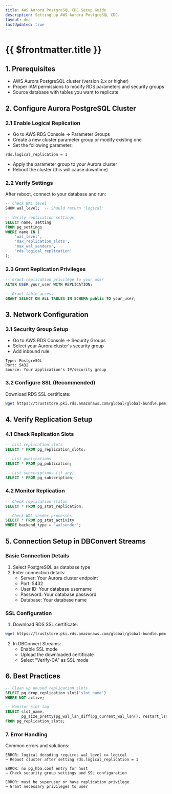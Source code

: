 ```yaml
---
title: AWS Aurora PostgreSQL CDC Setup Guide
description: Setting up AWS Aurora PostgreSQL CDC. 
layout: doc
lastUpdated: true
---
```


# {{ $frontmatter.title }}

## 1. Prerequisites

- AWS Aurora PostgreSQL cluster (version 2.x or higher)
- Proper IAM permissions to modify RDS parameters and security groups
- Source database with tables you want to replicate

## 2. Configure Aurora PostgreSQL Cluster

### 2.1 Enable Logical Replication

- Go to AWS RDS Console → Parameter Groups
- Create a new cluster parameter group or modify existing one
- Set the following parameter:

```
rds.logical_replication = 1
```

- Apply the parameter group to your Aurora cluster
- Reboot the cluster (this will cause downtime)

### 2.2 Verify Settings

After reboot, connect to your database and run:

```sql
-- Check WAL level
SHOW wal_level;  -- Should return 'logical'

-- Verify replication settings
SELECT name, setting 
FROM pg_settings 
WHERE name IN (
    'wal_level',
    'max_replication_slots',
    'max_wal_senders',
    'rds.logical_replication'
);
```

### 2.3 Grant Replication Privileges


```sql
-- Grant replication privilege to your user
ALTER USER your_user WITH REPLICATION;

-- Grant table access
GRANT SELECT ON ALL TABLES IN SCHEMA public TO your_user;
```

## 3. Network Configuration

### 3.1 Security Group Setup

- Go to AWS RDS Console → Security Groups
- Select your Aurora cluster's security group
- Add inbound rule:

``` text
Type: PostgreSQL
Port: 5432
Source: Your application's IP/security group
```

### 3.2 Configure SSL (Recommended)

 Download RDS SSL certificate:

```bash
wget https://truststore.pki.rds.amazonaws.com/global/global-bundle.pem -O rds-ca.pem
```

## 4. Verify Replication Setup

### 4.1 Check Replication Slots


```sql
-- List replication slots
SELECT * FROM pg_replication_slots;

-- List publications
SELECT * FROM pg_publication;

-- List subscriptions (if any)
SELECT * FROM pg_subscription;
```

### 4.2 Monitor Replication

```sql
-- Check replication status
SELECT * FROM pg_stat_replication;

-- Check WAL sender processes
SELECT * FROM pg_stat_activity 
WHERE backend_type = 'walsender';
```

## 5. Connection Setup in DBConvert Streams

### Basic Connection Details

1. Select PostgreSQL as database type
2. Enter connection details:
   - Server: Your Aurora cluster endpoint
   - Port: 5432
   - User ID: Your database username
   - Password: Your database password
   - Database: Your database name

### SSL Configuration

1. Download RDS SSL certificate:

```bash
wget https://truststore.pki.rds.amazonaws.com/global/global-bundle.pem -O rds-ca.pem
```
2. In DBConvert Streams:
   - Enable SSL mode
   - Upload the downloaded certificate
   - Select "Verify-CA" as SSL mode

## 6. Best Practices

```sql
-- Clean up unused replication slots
SELECT pg_drop_replication_slot('slot_name')
WHERE NOT active;

-- Monitor slot lag
SELECT slot_name, 
       pg_size_pretty(pg_wal_lsn_diff(pg_current_wal_lsn(), restart_lsn)) as replication_lag
FROM pg_replication_slots;
```

### 7. Error Handling

Common errors and solutions:

``` text
ERROR: logical decoding requires wal_level >= logical
→ Reboot cluster after setting rds.logical_replication = 1

ERROR: no pg_hba.conf entry for host
→ Check security group settings and SSL configuration

ERROR: must be superuser or have replication privilege
→ Grant necessary privileges to user
```
